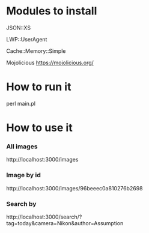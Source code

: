 # Modules to install

JSON::XS

LWP::UserAgent

Cache::Memory::Simple

Mojolicious https://mojolicious.org/

# How to run it
perl main.pl

# How to use it
### All images
http://localhost:3000/images
### Image by id
http://localhost:3000/images/96beeec0a810276b2698
### Search by
http://localhost:3000/search/?tag=today&camera=Nikon&author=Assumption